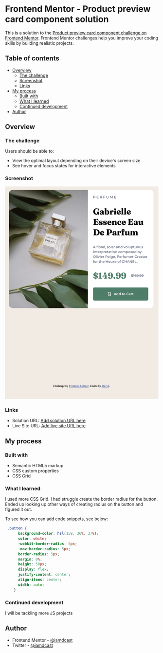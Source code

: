 # Frontend Mentor - Product preview card component solution

This is a solution to the [Product preview card component challenge on Frontend Mentor](https://www.frontendmentor.io/challenges/product-preview-card-component-GO7UmttRfa). Frontend Mentor challenges help you improve your coding skills by building realistic projects. 

## Table of contents

- [Overview](#overview)
  - [The challenge](#the-challenge)
  - [Screenshot](#screenshot)
  - [Links](#links)
- [My process](#my-process)
  - [Built with](#built-with)
  - [What I learned](#what-i-learned)
  - [Continued development](#continued-development)
- [Author](#author)



## Overview

### The challenge

Users should be able to:

- View the optimal layout depending on their device's screen size
- See hover and focus states for interactive elements

### Screenshot

![](/ScreenShot.png)

### Links

- Solution URL: [Add solution URL here](https://your-solution-url.com)
- Live Site URL: [Add live site URL here](https://your-live-site-url.com)

## My process

### Built with

- Semantic HTML5 markup
- CSS custom properties
- CSS Grid

### What I learned

I used more CSS Grid. I had struggle create the border radius for the button. Ended up looking up other ways of creating radius on the button and figured it out.

To see how you can add code snippets, see below:


```css
 .button {
      background-color: hsl(158, 36%, 37%);
      color: white;
      -webkit-border-radius: 5px;
      -moz-border-radius: 5px;
      border-radius: 5px;
      margin: 0%;
      height: 50px;
      display: flex;
      justify-content: center;
      align-items: center;
      width: auto;
    }
```

### Continued development

I will be tackling more JS projects





## Author

- Frontend Mentor - [@iamdcast](https://www.frontendmentor.io/profile/iamdcast)
- Twitter - [@iamdcast](https://www.twitter.com/iamdcast)

